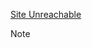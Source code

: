 [Site Unreachable](https://kinnariyamamatanha.github.io/blogs/posts/project-thinking-and-stream-planing/)

>[!note] 
